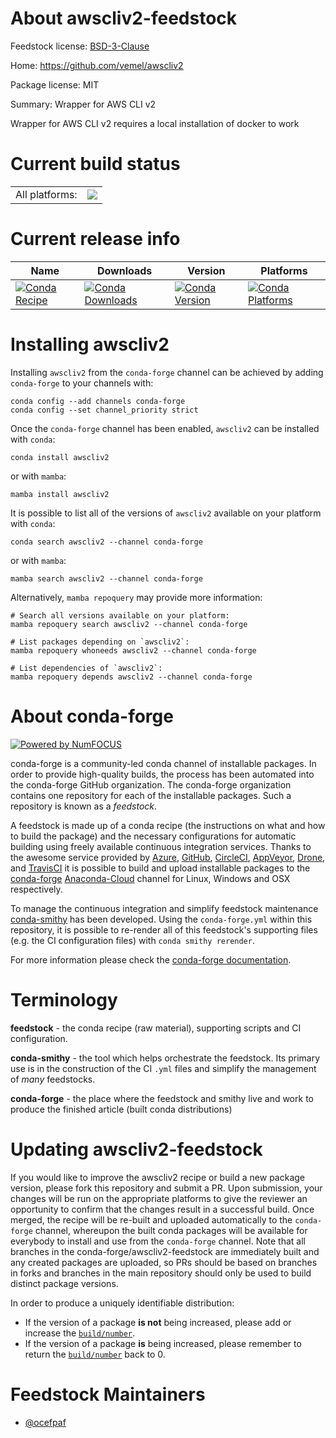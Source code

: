 About awscliv2-feedstock
========================

Feedstock license: [BSD-3-Clause](https://github.com/conda-forge/awscliv2-feedstock/blob/main/LICENSE.txt)

Home: https://github.com/vemel/awscliv2

Package license: MIT

Summary: Wrapper for AWS CLI v2

Wrapper for AWS CLI v2 requires a local installation of docker to work


Current build status
====================


<table><tr><td>All platforms:</td>
    <td>
      <a href="https://dev.azure.com/conda-forge/feedstock-builds/_build/latest?definitionId=11713&branchName=main">
        <img src="https://dev.azure.com/conda-forge/feedstock-builds/_apis/build/status/awscliv2-feedstock?branchName=main">
      </a>
    </td>
  </tr>
</table>

Current release info
====================

| Name | Downloads | Version | Platforms |
| --- | --- | --- | --- |
| [![Conda Recipe](https://img.shields.io/badge/recipe-awscliv2-green.svg)](https://anaconda.org/conda-forge/awscliv2) | [![Conda Downloads](https://img.shields.io/conda/dn/conda-forge/awscliv2.svg)](https://anaconda.org/conda-forge/awscliv2) | [![Conda Version](https://img.shields.io/conda/vn/conda-forge/awscliv2.svg)](https://anaconda.org/conda-forge/awscliv2) | [![Conda Platforms](https://img.shields.io/conda/pn/conda-forge/awscliv2.svg)](https://anaconda.org/conda-forge/awscliv2) |

Installing awscliv2
===================

Installing `awscliv2` from the `conda-forge` channel can be achieved by adding `conda-forge` to your channels with:

```
conda config --add channels conda-forge
conda config --set channel_priority strict
```

Once the `conda-forge` channel has been enabled, `awscliv2` can be installed with `conda`:

```
conda install awscliv2
```

or with `mamba`:

```
mamba install awscliv2
```

It is possible to list all of the versions of `awscliv2` available on your platform with `conda`:

```
conda search awscliv2 --channel conda-forge
```

or with `mamba`:

```
mamba search awscliv2 --channel conda-forge
```

Alternatively, `mamba repoquery` may provide more information:

```
# Search all versions available on your platform:
mamba repoquery search awscliv2 --channel conda-forge

# List packages depending on `awscliv2`:
mamba repoquery whoneeds awscliv2 --channel conda-forge

# List dependencies of `awscliv2`:
mamba repoquery depends awscliv2 --channel conda-forge
```


About conda-forge
=================

[![Powered by
NumFOCUS](https://img.shields.io/badge/powered%20by-NumFOCUS-orange.svg?style=flat&colorA=E1523D&colorB=007D8A)](https://numfocus.org)

conda-forge is a community-led conda channel of installable packages.
In order to provide high-quality builds, the process has been automated into the
conda-forge GitHub organization. The conda-forge organization contains one repository
for each of the installable packages. Such a repository is known as a *feedstock*.

A feedstock is made up of a conda recipe (the instructions on what and how to build
the package) and the necessary configurations for automatic building using freely
available continuous integration services. Thanks to the awesome service provided by
[Azure](https://azure.microsoft.com/en-us/services/devops/), [GitHub](https://github.com/),
[CircleCI](https://circleci.com/), [AppVeyor](https://www.appveyor.com/),
[Drone](https://cloud.drone.io/welcome), and [TravisCI](https://travis-ci.com/)
it is possible to build and upload installable packages to the
[conda-forge](https://anaconda.org/conda-forge) [Anaconda-Cloud](https://anaconda.org/)
channel for Linux, Windows and OSX respectively.

To manage the continuous integration and simplify feedstock maintenance
[conda-smithy](https://github.com/conda-forge/conda-smithy) has been developed.
Using the ``conda-forge.yml`` within this repository, it is possible to re-render all of
this feedstock's supporting files (e.g. the CI configuration files) with ``conda smithy rerender``.

For more information please check the [conda-forge documentation](https://conda-forge.org/docs/).

Terminology
===========

**feedstock** - the conda recipe (raw material), supporting scripts and CI configuration.

**conda-smithy** - the tool which helps orchestrate the feedstock.
                   Its primary use is in the construction of the CI ``.yml`` files
                   and simplify the management of *many* feedstocks.

**conda-forge** - the place where the feedstock and smithy live and work to
                  produce the finished article (built conda distributions)


Updating awscliv2-feedstock
===========================

If you would like to improve the awscliv2 recipe or build a new
package version, please fork this repository and submit a PR. Upon submission,
your changes will be run on the appropriate platforms to give the reviewer an
opportunity to confirm that the changes result in a successful build. Once
merged, the recipe will be re-built and uploaded automatically to the
`conda-forge` channel, whereupon the built conda packages will be available for
everybody to install and use from the `conda-forge` channel.
Note that all branches in the conda-forge/awscliv2-feedstock are
immediately built and any created packages are uploaded, so PRs should be based
on branches in forks and branches in the main repository should only be used to
build distinct package versions.

In order to produce a uniquely identifiable distribution:
 * If the version of a package **is not** being increased, please add or increase
   the [``build/number``](https://docs.conda.io/projects/conda-build/en/latest/resources/define-metadata.html#build-number-and-string).
 * If the version of a package **is** being increased, please remember to return
   the [``build/number``](https://docs.conda.io/projects/conda-build/en/latest/resources/define-metadata.html#build-number-and-string)
   back to 0.

Feedstock Maintainers
=====================

* [@ocefpaf](https://github.com/ocefpaf/)


